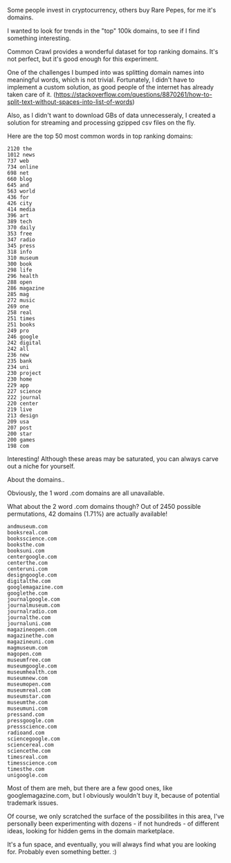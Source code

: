 Some people invest in cryptocurrency, others buy Rare Pepes, for me it's domains.

I wanted to look for trends in the "top" 100k domains, to see if I find something interesting.

Common Crawl provides a wonderful dataset for top ranking domains. It's not perfect, but it's good enough for this experiment.

One of the challenges I bumped into was splitting domain names into meaningful words, which is not trivial. Fortunately, I didn't have to implement a custom solution, as good people of the internet has already taken care of it. (https://stackoverflow.com/questions/8870261/how-to-split-text-without-spaces-into-list-of-words)

Also, as I didn't want to download GBs of data unnecesseraly, I created a solution for streaming and processing gzipped csv files on the fly.

Here are the top 50 most common words in top ranking domains:

```
2120 the
1012 news
737 web
734 online
698 net
660 blog
645 and
563 world
436 for
426 city
414 media
396 art
389 tech
370 daily
353 free
347 radio
345 press
318 info
310 museum
300 book
298 life
296 health
288 open
286 magazine
285 mag
272 music
269 one
258 real
251 times
251 books
249 pro
246 google
242 digital
242 all
236 new
235 bank
234 uni
230 project
230 home
229 app
227 science
222 journal
220 center
219 live
213 design
209 usa
207 post
200 star
200 games
198 com
```

Interesting! Although these areas may be saturated, you can always carve out a niche for yourself.

About the domains..

Obviously, the 1 word .com domains are all unavailable.

What about the 2 word .com domains though? Out of 2450 possible permutations, 42 domains (1.71%) are actually available!

```
andmuseum.com
booksreal.com
booksscience.com
booksthe.com
booksuni.com
centergoogle.com
centerthe.com
centeruni.com
designgoogle.com
digitalthe.com
googlemagazine.com
googlethe.com
journalgoogle.com
journalmuseum.com
journalradio.com
journalthe.com
journaluni.com
magazineopen.com
magazinethe.com
magazineuni.com
magmuseum.com
magopen.com
museumfree.com
museumgoogle.com
museumhealth.com
museumnew.com
museumopen.com
museumreal.com
museumstar.com
museumthe.com
museumuni.com
pressand.com
pressgoogle.com
pressscience.com
radioand.com
sciencegoogle.com
sciencereal.com
sciencethe.com
timesreal.com
timesscience.com
timesthe.com
unigoogle.com
```

Most of them are meh, but there are a few good ones, like googlemagazine.com, but I obviously wouldn't buy it, because of potential trademark issues.

Of course, we only scratched the surface of the possibilites in this area, I've personally been experimenting with dozens - if not hundreds - of different ideas, looking for hidden gems in the domain marketplace.

It's a fun space, and eventually, you will always find what you are looking for. Probably even something better. :)

